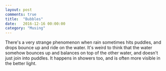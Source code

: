 ```yaml
---
layout: post
comments: true
title:  "Bubbles"
date:   2016-12-16 00:00:00
category: "Musing"
---
```


There's a very strange phenomenon when rain sometimes hits puddles, and drops bounce up and ride on the water. It's weird to think that the water somehow bounces up and balances on top of the other water, and doesn't just join into puddles. It happens in showers too, and is often more visible in the better light.
